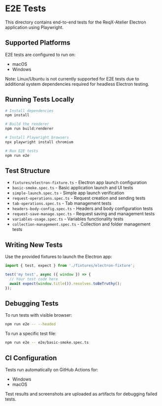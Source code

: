 # E2E Tests

This directory contains end-to-end tests for the ReqX-Atelier Electron application using Playwright.

## Supported Platforms

E2E tests are configured to run on:

- macOS
- Windows

Note: Linux/Ubuntu is not currently supported for E2E tests due to additional system dependencies required for headless Electron testing.

## Running Tests Locally

```bash
# Install dependencies
npm install

# Build the renderer
npm run build:renderer

# Install Playwright browsers
npx playwright install chromium

# Run E2E tests
npm run e2e
```

## Test Structure

- `fixtures/electron-fixture.ts` - Electron app launch configuration
- `basic-smoke.spec.ts` - Basic application launch and UI tests
- `simple-launch.spec.ts` - Simple app launch verification
- `request-operations.spec.ts` - Request creation and sending tests
- `tab-operations.spec.ts` - Tab management tests
- `headers-body-config.spec.ts` - Headers and body configuration tests
- `request-save-manage.spec.ts` - Request saving and management tests
- `variables-usage.spec.ts` - Variables functionality tests
- `collection-management.spec.ts` - Collection and folder management tests

## Writing New Tests

Use the provided fixtures to launch the Electron app:

```typescript
import { test, expect } from './fixtures/electron-fixture';

test('my test', async ({ window }) => {
  // Your test code here
  await expect(window.title()).resolves.toBeTruthy();
});
```

## Debugging Tests

To run tests with visible browser:

```bash
npm run e2e -- --headed
```

To run a specific test file:

```bash
npm run e2e -- e2e/basic-smoke.spec.ts
```

## CI Configuration

Tests run automatically on GitHub Actions for:

- Windows
- macOS

Test results and screenshots are uploaded as artifacts for debugging failed tests.
